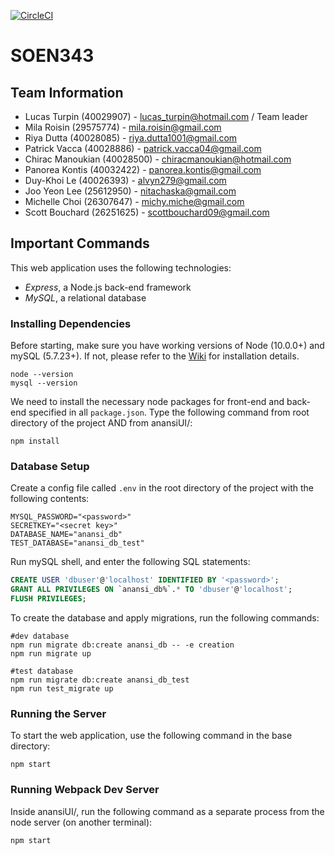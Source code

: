 [![CircleCI](https://circleci.com/gh/Lercerss/SOEN343.svg?style=svg&circle-token=3131703e1b64c29ce735053475a6c3c55a68436c)](https://circleci.com/gh/Lercerss/SOEN343)

# SOEN343

## Team Information

-   Lucas Turpin (40029907) - lucas_turpin@hotmail.com / Team leader
-   Mila Roisin (29575774) - mila.roisin@gmail.com
-   Riya Dutta (40028085) - riya.dutta1001@gmail.com
-   Patrick Vacca (40028886) - patrick.vacca04@gmail.com
-   Chirac Manoukian (40028500) - chiracmanoukian@hotmail.com
-   Panorea Kontis (40032422) - panorea.kontis@gmail.com
-   Duy-Khoi Le (40026393) - alvyn279@gmail.com
-   Joo Yeon Lee (25612950) - nitachaska@gmail.com
-   Michelle Choi (26307647) - michy.miche@gmail.com
-   Scott Bouchard (26251625) - scottbouchard09@gmail.com

## Important Commands

This web application uses the following technologies:

-   _Express_, a Node.js back-end framework
-   _MySQL_, a relational database

### Installing Dependencies

Before starting, make sure you have working versions of Node (10.0.0+) and mySQL (5.7.23+). If not, please refer to the [Wiki](https://github.com/Lercerss/SOEN343/wiki/First-Time-Setup-Information) for installation details.

```
node --version
mysql --version
```

We need to install the necessary node packages for front-end and back-end specified in all `package.json`. Type the following command from root directory of the project AND from anansiUI/:

```
npm install
```

### Database Setup

Create a config file called `.env` in the root directory of the project with the following contents:

```dosini
MYSQL_PASSWORD="<password>"
SECRETKEY="<secret key>"
DATABASE_NAME="anansi_db"
TEST_DATABASE="anansi_db_test"
```

Run mySQL shell, and enter the following SQL statements:

```SQL
CREATE USER 'dbuser'@'localhost' IDENTIFIED BY '<password>';
GRANT ALL PRIVILEGES ON `anansi_db%`.* TO 'dbuser'@'localhost';
FLUSH PRIVILEGES;
```

To create the database and apply migrations, run the following commands:

```Shell
#dev database
npm run migrate db:create anansi_db -- -e creation 
npm run migrate up

#test database
npm run migrate db:create anansi_db_test 
npm run test_migrate up
```

### Running the Server

To start the web application, use the following command in the base directory:

```
npm start
```

### Running Webpack Dev Server

Inside anansiUI/, run the following command as a separate process from the node server (on another terminal):

```
npm start
```
